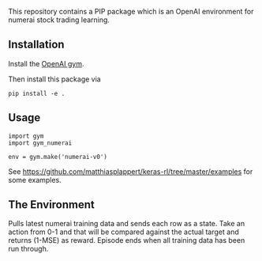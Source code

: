 This repository contains a PIP package which is an OpenAI environment for
numerai stock trading learning.


## Installation

Install the [OpenAI gym](https://gym.openai.com/docs/).

Then install this package via

```
pip install -e .
```

## Usage

```
import gym
import gym_numerai

env = gym.make('numerai-v0')
```

See https://github.com/matthiasplappert/keras-rl/tree/master/examples for some
examples.


## The Environment

Pulls latest numerai training data and sends each row as a state. Take an action from 0-1
and that will be compared against the actual target and returns (1-MSE) as reward. Episode ends when all training data has been run through.
